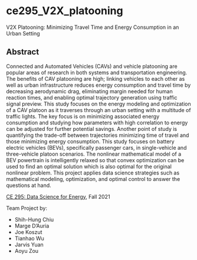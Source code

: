 # ce295_V2X_platooning
 V2X Platooning: Minimizing Travel Time and Energy Consumption in an Urban Setting


## Abstract
Connected and Automated Vehicles (CAVs) and vehicle platooning are popular areas of research in both systems and transportation engineering. The benefits of CAV platooning are high; linking vehicles to each other as well as urban infrastructure reduces energy consumption and travel time by decreasing aerodynamic drag, eliminating margin needed for human reaction times, and enabling optimal trajectory generation using traffic signal preview. This study focuses on the energy modeling and optimization of a CAV platoon as it traverses through an urban setting with a multitude of traffic lights. The key focus is on minimizing associated energy consumption and studying how parameters with high correlation to energy can be adjusted for further potential savings. Another point of study is quantifying the trade-off between trajectories minimizing time of travel and those minimizing energy consumption. This study focuses on battery electric vehicles (BEVs), specifically passenger cars, in single-vehicle and three-vehicle platoon scenarios. The nonlinear mathematical model of a BEV powertrain is intelligently relaxed so that convex optimization can be used to find an optimal solution which is also optimal for the original nonlinear problem. This project applies data science strategies such as mathematical modeling, optimization, and optimal control to answer the questions at hand.


[CE 295: Data Science for Energy](https://ecal.berkeley.edu/files/ce295/Syllabus.pdf), Fall 2021


Team Project by: 
- Shih-Hung Chiu
- Marge D’Auria
- Joe Koszut
- Tianhao Wu
- Jarvis Yuan
- Aoyu Zou
